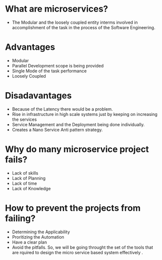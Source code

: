 # What are microservices?

  - The Modular and the loosely coupled entity interms involved in accomplishment of the task in the process of the Software Engineering.


# Advantages
  - Modular
  - Parallel Development scope is being provided 
  - Single Mode of the task performance
  - Loosely Coupled

# Disadavantages
  - Because of the Latency there would be a problem.
  - Rise in infrastructure in high scale systems just by keeping on increasing the services
  - Service Management and the Deployment being done individually.
  - Creates a Nano Service Anti pattern strategy.


# Why do many microservice project fails?
  - Lack of skills
  - Lack of Planning
  - Lack of time
  - Lack of Knowledge
# How to prevent the projects from failing?
  - Determining the Applicability
  - Proritizing the Automation
  - Have a clear plan
  - Avoid the pitfalls.
So, we will be going throught the set of the tools that are rquired to design the micro service based system effectively . 